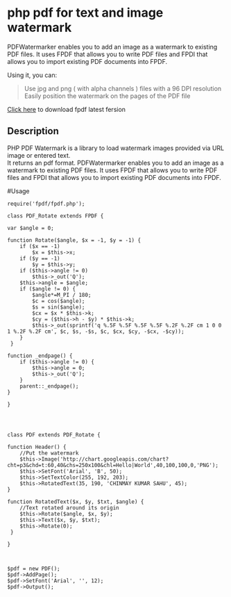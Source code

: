 # php pdf for text and image watermark

PDFWatermarker enables you to add an image as a watermark to existing PDF files. It uses FPDF that allows you to write PDF files and FPDI that allows you to import existing PDF documents into FPDF.

Using it, you can:

>Use jpg and png ( with alpha channels ) files with a 96 DPI resolution
>Easily position the watermark on the pages of the PDF file



    

[Click here](http://www.fpdf.org/en/download.php) to download fpdf latest fersion

## Description
PHP PDF Watermark is a library to load watermark images provided via URL image or entered text.  
It returns an pdf format. 
PDFWatermarker enables you to add an image as a watermark to existing PDF files. It uses FPDF that allows you to write PDF files and FPDI that allows you to import existing PDF documents into FPDF.



#Usage

    require('fpdf/fpdf.php');
    
    class PDF_Rotate extends FPDF {

    var $angle = 0;

    function Rotate($angle, $x = -1, $y = -1) {
        if ($x == -1)
            $x = $this->x;
        if ($y == -1)
            $y = $this->y;
        if ($this->angle != 0)
            $this->_out('Q');
        $this->angle = $angle;
        if ($angle != 0) {
            $angle*=M_PI / 180;
            $c = cos($angle);
            $s = sin($angle);
            $cx = $x * $this->k;
            $cy = ($this->h - $y) * $this->k;
            $this->_out(sprintf('q %.5F %.5F %.5F %.5F %.2F %.2F cm 1 0 0 1 %.2F %.2F cm', $c, $s, -$s, $c, $cx, $cy, -$cx, -$cy));
        }
     }

    function _endpage() {
        if ($this->angle != 0) {
            $this->angle = 0;
            $this->_out('Q');
        }
        parent::_endpage();
    }

    }
  
  
  
  
    class PDF extends PDF_Rotate {

    function Header() {
        //Put the watermark
        $this->Image('http://chart.googleapis.com/chart?cht=p3&chd=t:60,40&chs=250x100&chl=Hello|World',40,100,100,0,'PNG');
        $this->SetFont('Arial', 'B', 50);
        $this->SetTextColor(255, 192, 203);
        $this->RotatedText(35, 190, 'CHINMAY KUMAR SAHU', 45);
    }

    function RotatedText($x, $y, $txt, $angle) {
        //Text rotated around its origin
        $this->Rotate($angle, $x, $y);
        $this->Text($x, $y, $txt);
        $this->Rotate(0);
     }

    }
  
  
  
    $pdf = new PDF();
    $pdf->AddPage();
    $pdf->SetFont('Arial', '', 12);
    $pdf->Output();
